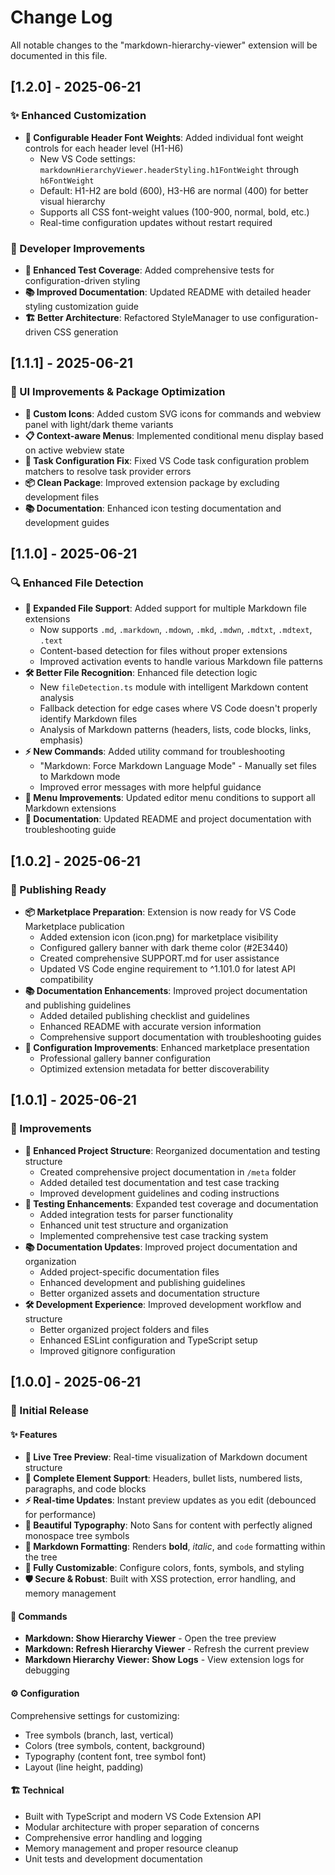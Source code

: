 # Change Log

All notable changes to the "markdown-hierarchy-viewer" extension will be documented in this file.

## [1.2.0] - 2025-06-21

### ✨ Enhanced Customization

- **🎨 Configurable Header Font Weights**: Added individual font weight controls for each header level (H1-H6)
  - New VS Code settings: `markdownHierarchyViewer.headerStyling.h1FontWeight` through `h6FontWeight`
  - Default: H1-H2 are bold (600), H3-H6 are normal (400) for better visual hierarchy
  - Supports all CSS font-weight values (100-900, normal, bold, etc.)
  - Real-time configuration updates without restart required

### 🔧 Developer Improvements

- **🧪 Enhanced Test Coverage**: Added comprehensive tests for configuration-driven styling
- **📚 Improved Documentation**: Updated README with detailed header styling customization guide
- **🏗️ Better Architecture**: Refactored StyleManager to use configuration-driven CSS generation

## [1.1.1] - 2025-06-21

### 🎨 UI Improvements & Package Optimization

- **🎯 Custom Icons**: Added custom SVG icons for commands and webview panel with light/dark theme variants
- **📋 Context-aware Menus**: Implemented conditional menu display based on active webview state
- **🔧 Task Configuration Fix**: Fixed VS Code task configuration problem matchers to resolve task provider errors
- **📦 Clean Package**: Improved extension package by excluding development files
- **📚 Documentation**: Enhanced icon testing documentation and development guides

## [1.1.0] - 2025-06-21

### 🔍 Enhanced File Detection

- **📁 Expanded File Support**: Added support for multiple Markdown file extensions
  - Now supports `.md`, `.markdown`, `.mdown`, `.mkd`, `.mdwn`, `.mdtxt`, `.mdtext`, `.text`
  - Content-based detection for files without proper extensions
  - Improved activation events to handle various Markdown file patterns
- **🛠️ Better File Recognition**: Enhanced file detection logic
  - New `fileDetection.ts` module with intelligent Markdown content analysis
  - Fallback detection for edge cases where VS Code doesn't properly identify Markdown files
  - Analysis of Markdown patterns (headers, lists, code blocks, links, emphasis)
- **⚡ New Commands**: Added utility command for troubleshooting
  - "Markdown: Force Markdown Language Mode" - Manually set files to Markdown mode
  - Improved error messages with more helpful guidance
- **🎯 Menu Improvements**: Updated editor menu conditions to support all Markdown extensions
- **📖 Documentation**: Updated README and project documentation with troubleshooting guide

## [1.0.2] - 2025-06-21

### 🚀 Publishing Ready

- **📦 Marketplace Preparation**: Extension is now ready for VS Code Marketplace publication
  - Added extension icon (icon.png) for marketplace visibility
  - Configured gallery banner with dark theme color (#2E3440)
  - Created comprehensive SUPPORT.md for user assistance
  - Updated VS Code engine requirement to ^1.101.0 for latest API compatibility
- **📚 Documentation Enhancements**: Improved project documentation and publishing guidelines
  - Added detailed publishing checklist and guidelines
  - Enhanced README with accurate version information
  - Comprehensive support documentation with troubleshooting guides
- **🔧 Configuration Improvements**: Enhanced marketplace presentation
  - Professional gallery banner configuration
  - Optimized extension metadata for better discoverability

## [1.0.1] - 2025-06-21

### 🔧 Improvements

- **📁 Enhanced Project Structure**: Reorganized documentation and testing structure
  - Created comprehensive project documentation in `/meta` folder
  - Added detailed test documentation and test case tracking
  - Improved development guidelines and coding instructions
- **🧪 Testing Enhancements**: Expanded test coverage and documentation
  - Added integration tests for parser functionality
  - Enhanced unit test structure and organization
  - Implemented comprehensive test case tracking system
- **📚 Documentation Updates**: Improved project documentation and organization
  - Added project-specific documentation files
  - Enhanced development and publishing guidelines
  - Better organized assets and documentation structure
- **🛠️ Development Experience**: Improved development workflow and structure
  - Better organized project folders and files
  - Enhanced ESLint configuration and TypeScript setup
  - Improved gitignore configuration

## [1.0.0] - 2025-06-21

### 🎉 Initial Release

#### ✨ Features

- **🌳 Live Tree Preview**: Real-time visualization of Markdown document structure
- **📝 Complete Element Support**: Headers, bullet lists, numbered lists, paragraphs, and code blocks
- **⚡ Real-time Updates**: Instant preview updates as you edit (debounced for performance)
- **🎨 Beautiful Typography**: Noto Sans for content with perfectly aligned monospace tree symbols
- **🎯 Markdown Formatting**: Renders **bold**, _italic_, and `code` formatting within the tree
- **🔧 Fully Customizable**: Configure colors, fonts, symbols, and styling
- **🛡️ Secure & Robust**: Built with XSS protection, error handling, and memory management

#### 🚀 Commands

- **Markdown: Show Hierarchy Viewer** - Open the tree preview
- **Markdown: Refresh Hierarchy Viewer** - Refresh the current preview
- **Markdown Hierarchy Viewer: Show Logs** - View extension logs for debugging

#### ⚙️ Configuration

Comprehensive settings for customizing:

- Tree symbols (branch, last, vertical)
- Colors (tree symbols, content, background)
- Typography (content font, tree symbol font)
- Layout (line height, padding)

#### 🏗️ Technical

- Built with TypeScript and modern VS Code Extension API
- Modular architecture with proper separation of concerns
- Comprehensive error handling and logging
- Memory management and proper resource cleanup
- Unit tests and development documentation
